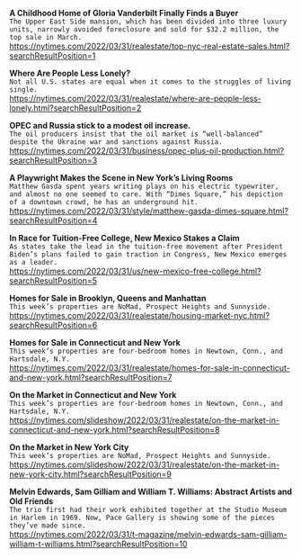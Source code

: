 **A Childhood Home of Gloria Vanderbilt Finally Finds a Buyer**\
`The Upper East Side mansion, which has been divided into three luxury units, narrowly avoided foreclosure and sold for $32.2 million, the top sale in March.`\
https://nytimes.com/2022/03/31/realestate/top-nyc-real-estate-sales.html?searchResultPosition=1

**Where Are People Less Lonely?**\
`Not all U.S. states are equal when it comes to the struggles of living single.`\
https://nytimes.com/2022/03/31/realestate/where-are-people-less-lonely.html?searchResultPosition=2

**OPEC and Russia stick to a modest oil increase.**\
`The oil producers insist that the oil market is “well-balanced” despite the Ukraine war and sanctions against Russia.`\
https://nytimes.com/2022/03/31/business/opec-plus-oil-production.html?searchResultPosition=3

**A Playwright Makes the Scene in New York’s Living Rooms**\
`Matthew Gasda spent years writing plays on his electric typewriter, and almost no one seemed to care. With “Dimes Square,” his depiction of a downtown crowd, he has an underground hit.`\
https://nytimes.com/2022/03/31/style/matthew-gasda-dimes-square.html?searchResultPosition=4

**In Race for Tuition-Free College, New Mexico Stakes a Claim**\
`As states take the lead in the tuition-free movement after President Biden’s plans failed to gain traction in Congress, New Mexico emerges as a leader.`\
https://nytimes.com/2022/03/31/us/new-mexico-free-college.html?searchResultPosition=5

**Homes for Sale in Brooklyn, Queens and Manhattan**\
`This week’s properties are NoMad, Prospect Heights and Sunnyside.`\
https://nytimes.com/2022/03/31/realestate/housing-market-nyc.html?searchResultPosition=6

**Homes for Sale in Connecticut and New York**\
`This week’s properties are four-bedroom homes in Newtown, Conn., and Hartsdale, N.Y.`\
https://nytimes.com/2022/03/31/realestate/homes-for-sale-in-connecticut-and-new-york.html?searchResultPosition=7

**On the Market in Connecticut and New York**\
`This week’s properties are four-bedroom homes in Newtown, Conn., and Hartsdale, N.Y.`\
https://nytimes.com/slideshow/2022/03/31/realestate/on-the-market-in-connecticut-and-new-york.html?searchResultPosition=8

**On the Market in New York City**\
`This week’s properties are NoMad, Prospect Heights and Sunnyside.`\
https://nytimes.com/slideshow/2022/03/31/realestate/on-the-market-in-new-york-city.html?searchResultPosition=9

**Melvin Edwards, Sam Gilliam and William T. Williams: Abstract Artists and Old Friends**\
`The trio first had their work exhibited together at the Studio Museum in Harlem in 1969. Now, Pace Gallery is showing some of the pieces they’ve made since.`\
https://nytimes.com/2022/03/31/t-magazine/melvin-edwards-sam-gilliam-william-t-williams.html?searchResultPosition=10

